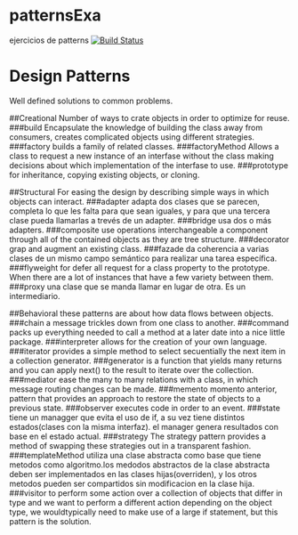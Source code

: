 # patternsExa
ejercicios de patterns
[![Build Status](https://travis-ci.org/rogithub/jimenez-http-communication.svg?branch=importclasses)](https://travis-ci.org/rogithub/jimenez-http-communication)

# Design Patterns
Well defined solutions to common problems.

##Creational 
Number of ways to crate objects in order to optimize for reuse.
###build
Encapsulate the knowledge of building the class away from consumers, creates complicated objects using different strategies.
###factory
builds a family of related classes.
###factoryMethod
Allows a class to request a new instance of an interfase without the class making decisions about which implementation of the interfase to use.
###prototype
for inheritance, copying existing objects, or cloning.

##Structural
For easing the design by describing simple ways in which objects can interact.
###adapter
adapta dos clases que se parecen, completa lo que les falta para que sean iguales, y para que una tercera clase pueda llamarlas a trevés de un adapter.
###bridge
usa dos o más adapters.
###composite
use  operations interchangeable  a component through all of the contained objects as they are tree structure.
###decorator
grap and augment an existing class.
###fazade
da coherencia a varias clases de un mismo campo semántico para realizar una tarea específica.
###flyweight
for defer all request for a class property to the prototype. When there are a lot of instances that have a few variety between them. 
###proxy
una clase que se manda llamar en lugar de otra. Es un intermediario.

##Behavioral
these patterns are about how data flows between objects.
###chain
a message trickles down from one class to another.
###command
packs up everything needed to call a method at a later date into a nice little package.
###interpreter
allows for the creation of your own language.
###iterator
provides a simple method to select secuentially the next item in a collection generator.
###generator 
is a function that yields many returns and you can apply next() to the result to iterate over the collection.
###mediator
ease the many to many  relations with a class, in which message routing changes can be made.
###memento
momento anterior, pattern that provides an approach to restore the state of objects to a previous state.
###observer
executes code in order to an event.
###state
tiene un managger que evita el uso de if, a su vez tiene distintos estados(clases con la misma interfaz). el manager genera resultados con base en el estado actual.
###strategy
The strategy pattern provides a method of swapping these strategies out in a transparent fashion.
###templateMethod
utiliza una clase abstracta como base que tiene metodos como algoritmo.los medodos abstractos de la clase abstracta deben ser implementados en las clases hijas(overriden), y los otros metodos pueden ser compartidos sin modificacion en la clase hija.
###visitor
to perform some action over a collection of objects that differ in type and we want to perform a different action depending on the object type, we wouldtypically need to make use of a large if statement, but this pattern is the solution.



